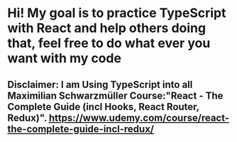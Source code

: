 # Hi! My goal is to practice TypeScript with React and help others doing that, feel free to do what ever you want with my code
## Disclaimer: I am Using TypeScript into all Maximilian Schwarzmüller Course:"React - The Complete Guide (incl Hooks, React Router, Redux)". https://www.udemy.com/course/react-the-complete-guide-incl-redux/
